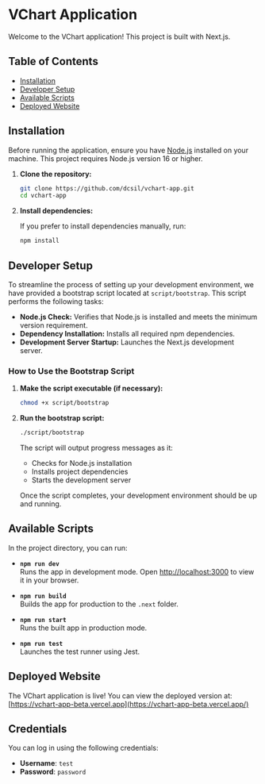 # VChart Application

Welcome to the VChart application! This project is built with Next.js.

## Table of Contents

- [Installation](#installation)
- [Developer Setup](#developer-setup)
- [Available Scripts](#available-scripts)
- [Deployed Website](#deployed-website)

## Installation

Before running the application, ensure you have [Node.js](https://nodejs.org/) installed on your machine. This project requires Node.js version 16 or higher.

1. **Clone the repository:**

   ```bash
   git clone https://github.com/dcsil/vchart-app.git
   cd vchart-app
   ```

2. **Install dependencies:**

   If you prefer to install dependencies manually, run:

   ```bash
   npm install
   ```

## Developer Setup

To streamline the process of setting up your development environment, we have provided a bootstrap script located at `script/bootstrap`. This script performs the following tasks:

- **Node.js Check:** Verifies that Node.js is installed and meets the minimum version requirement.
- **Dependency Installation:** Installs all required npm dependencies.
- **Development Server Startup:** Launches the Next.js development server.

### How to Use the Bootstrap Script

1. **Make the script executable (if necessary):**

   ```bash
   chmod +x script/bootstrap
   ```

2. **Run the bootstrap script:**

   ```bash
   ./script/bootstrap
   ```

   The script will output progress messages as it:

   - Checks for Node.js installation
   - Installs project dependencies
   - Starts the development server

   Once the script completes, your development environment should be up and running.

## Available Scripts

In the project directory, you can run:

- **`npm run dev`**  
  Runs the app in development mode. Open [http://localhost:3000](http://localhost:3000) to view it in your browser.

- **`npm run build`**  
  Builds the app for production to the `.next` folder.

- **`npm run start`**  
  Runs the built app in production mode.

- **`npm run test`**  
  Launches the test runner using Jest.

## Deployed Website

The VChart application is live! You can view the deployed version at:
[https://vchart-app-beta.vercel.app](https://vchart-app-beta.vercel.app/)

## Credentials

You can log in using the following credentials:

- **Username**: `test`
- **Password**: `password`
